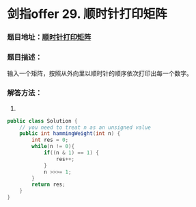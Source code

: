 # 剑指offer 29. 顺时针打印矩阵



### 题目地址：[顺时针打印矩阵](https://leetcode-cn.com/problems/shun-shi-zhen-da-yin-ju-zhen-lcof/)



### 题目描述：

输入一个矩阵，按照从外向里以顺时针的顺序依次打印出每一个数字。



### 解答方法：

1. 

```java
public class Solution {
    // you need to treat n as an unsigned value
    public int hammingWeight(int n) {
        int res = 0;
        while(n != 0){
            if((n & 1) == 1) {
                res++;
            }
            n >>>= 1;
        }
        return res;
    }
}
```

